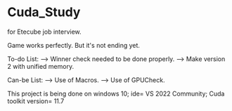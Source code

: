 # Cuda_Study
for Etecube job interview.

Game works perfectly. But it's not ending yet.

To-do List:
--> Winner check needed to be done properly.
--> Make version 2 with unified memory.

Can-be List:
--> Use of Macros.
--> Use of GPUCheck.




This project is being done on windows 10; ide= VS 2022 Community; Cuda toolkit version= 11.7

